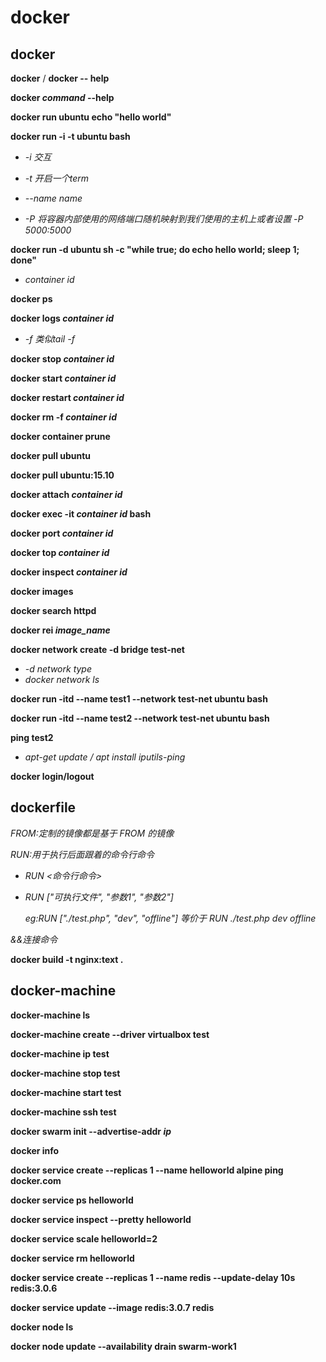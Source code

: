 # docker

## docker

**docker** / **docker -- help**

**docker *command* --help**

**docker run ubuntu echo "hello world"**

**docker run -i -t ubuntu bash**

- *-i 交互*
- *-t 开启一个term*
- *--name name*

- *-P 将容器内部使用的网络端口随机映射到我们使用的主机上或者设置 -P 5000:5000*

**docker run -d ubuntu sh -c "while true; do echo hello world; sleep 1; done"**

- *container id*

**docker ps**

**docker logs *container id***

- *-f 类似tail -f*

**docker stop *container id***

**docker start *container id***

**docker restart *container id***

**docker rm -f *container id***

**docker container prune**

**docker pull ubuntu**

**docker pull ubuntu:15.10**

**docker attach *container id***

**docker exec -it *container id* bash**

**docker port *container id***

**docker top *container id***

**docker inspect *container id***

**docker images**

**docker search httpd**

**docker rei *image_name***

**docker network create -d bridge test-net**

- *-d network type*
- *docker network ls*

**docker run -itd --name test1 --network test-net ubuntu bash**

**docker run -itd --name test2 --network test-net ubuntu bash**

**ping test2**

- *apt-get update / apt install iputils-ping*

**docker login/logout**

## dockerfile

*FROM:定制的镜像都是基于 FROM 的镜像*

*RUN:用于执行后面跟着的命令行命令*

- *RUN <命令行命令>*

- *RUN ["可执行文件", "参数1", "参数2"]*

  *eg:RUN ["./test.php", "dev", "offline"] 等价于 RUN ./test.php dev offline*

*&&连接命令*

**docker build -t nginx:text .**

## docker-machine

**docker-machine ls**

**docker-machine create --driver virtualbox test**

**docker-machine ip test**

**docker-machine stop test**

**docker-machine start test**

**docker-machine ssh test**

**docker swarm init --advertise-addr *ip***

**docker info**

**docker service create --replicas 1 --name helloworld alpine ping docker.com**

**docker service ps helloworld**

**docker service inspect --pretty helloworld**

**docker service scale helloworld=2**

**docker service rm helloworld**

**docker service create --replicas 1 --name redis --update-delay 10s redis:3.0.6**

**docker service update --image redis:3.0.7 redis**

**docker node ls**

**docker node update --availability drain swarm-work1**

